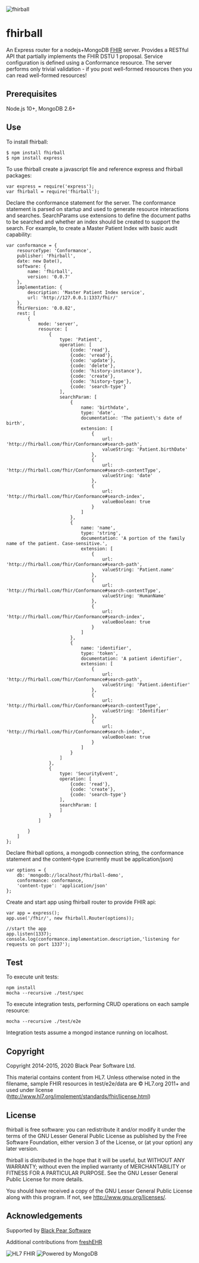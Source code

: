 ![fhirball](./res/branding/fhirball@2x-76@2x.png)

fhirball
========
An Express router for a nodejs+MongoDB [FHIR](http://www.hl7.org/implement/standards/fhir/) server. 
Provides a RESTful API that partially implements the FHIR DSTU 1 proposal.
Service configuration is defined using a Conformance resource. 
The server performs only trivial validation - if you post well-formed resources then you can read well-formed resources!

Prerequisites
-------------
Node.js 10+, MongoDB 2.6+

Use
---
To install fhirball:

    $ npm install fhirball
    $ npm install express

To use fhirball create a javascript file and reference express and fhirball packages:

    var express = require('express');
    var fhirball = require('fhirball');

Declare the conformance statement for the server. The conformance statement is parsed on startup and used to generate 
resource interactions and searches. SearchParams use extensions to define
the document paths to be searched and whether an index should be created to support the search. For example, to create
a Master Patient Index with basic audit capability:

    var conformance = {
        resourceType: 'Conformance',
        publisher: 'Fhirball',
        date: new Date(),
        software: {
            name: 'fhirball',
            version: '0.0.7'
        },
        implementation: {
            description: 'Master Patient Index service',
            url: 'http://127.0.0.1:1337/fhir/'
        },
        fhirVersion: '0.0.82',
        rest: [
            {
                mode: 'server',
                resource: [
                    {
                        type: 'Patient',
                        operation: [
                            {code: 'read'},
                            {code: 'vread'},
                            {code: 'update'},
                            {code: 'delete'},
                            {code: 'history-instance'},
                            {code: 'create'},
                            {code: 'history-type'},
                            {code: 'search-type'}
                        ],
                        searchParam: [
                            {
                                name: 'birthdate',
                                type: 'date',
                                documentation: 'The patient\'s date of birth',
                                extension: [
                                    {
                                        url: 'http://fhirball.com/fhir/Conformance#search-path',
                                        valueString: 'Patient.birthDate'
                                    },
                                    {
                                        url: 'http://fhirball.com/fhir/Conformance#search-contentType',
                                        valueString: 'date'
                                    },
                                    {
                                        url: 'http://fhirball.com/fhir/Conformance#search-index',
                                        valueBoolean: true
                                    }
                                ]
                            },
                            {
                                name: 'name',
                                type: 'string',
                                documentation: 'A portion of the family name of the patient. Case-sensitive.',
                                extension: [
                                    {
                                        url: 'http://fhirball.com/fhir/Conformance#search-path',
                                        valueString: 'Patient.name'
                                    },
                                    {
                                        url: 'http://fhirball.com/fhir/Conformance#search-contentType',
                                        valueString: 'HumanName'
                                    },
                                    {
                                        url: 'http://fhirball.com/fhir/Conformance#search-index',
                                        valueBoolean: true
                                    }
                                ]
                            },
                            {
                                name: 'identifier',
                                type: 'token',
                                documentation: 'A patient identifier',
                                extension: [
                                    {
                                        url: 'http://fhirball.com/fhir/Conformance#search-path',
                                        valueString: 'Patient.identifier'
                                    },
                                    {
                                        url: 'http://fhirball.com/fhir/Conformance#search-contentType',
                                        valueString: 'Identifier'
                                    },
                                    {
                                        url: 'http://fhirball.com/fhir/Conformance#search-index',
                                        valueBoolean: true
                                    }
                                ]
                            }
                        ]             
                    },
                    {
                        type: 'SecurityEvent',
                        operation: [
                            {code: 'read'},
                            {code: 'create'},
                            {code: 'search-type'}
                        ],
                        searchParam: [
                        ]
                    }
                ]

            }
        ]
    };

Declare fhirball options, a mongodb connection string, the conformance statement and the content-type (currently must
be application/json)

    var options = {
        db: 'mongodb://localhost/fhirball-demo',
        conformance: conformance,
        'content-type': 'application/json'
    };

Create and start app using fhirball router to provide FHIR api:
    
    var app = express();
    app.use('/fhir/', new fhirball.Router(options));

    //start the app
    app.listen(1337);
    console.log(conformance.implementation.description,'listening for requests on port 1337');

Test
----
To execute unit tests:

    npm install
    mocha --recursive ./test/spec

To execute integration tests, performing CRUD operations on each sample resource:

    mocha --recursive ./test/e2e

Integration tests assume a mongod instance running on localhost.

Copyright
---------
Copyright 2014-2015, 2020 Black Pear Software Ltd.

This material contains content from HL7. Unless otherwise noted in the filename, sample FHIR resources in 
test/e2e/data are © HL7.org 2011+ and used under license (http://www.hl7.org/implement/standards/fhir/license.html)

License
-------
fhirball is free software: you can redistribute it and/or modify
it under the terms of the GNU Lesser General Public License as published by
the Free Software Foundation, either version 3 of the License, or
(at your option) any later version.

fhirball is distributed in the hope that it will be useful,
but WITHOUT ANY WARRANTY; without even the implied warranty of
MERCHANTABILITY or FITNESS FOR A PARTICULAR PURPOSE.  See the
GNU Lesser General Public License for more details.

You should have received a copy of the GNU Lesser General Public License
along with this program.  If not, see <http://www.gnu.org/licenses/>.

Acknowledgements
----------------
Supported by [Black Pear Software](www.blackpear.com)
 
Additional contributions from [freshEHR](http://freshehr.com/)

![HL7 FHIR](./res/branding/fhir-logo-www.png)
![Powered by MongoDB](./res/branding/mongodb-powered-by-badge-white.jpg)



